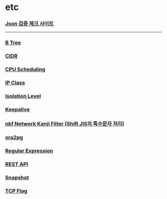 etc
===

### [Json 검증 체크 사이트](https://jsonlint.com)

---

### [B Tree](./btree/README.md)
### [CIDR](./cidr/README.md)
### [CPU Scheduling](./cpu-scheduling/README.md)
### [IP Class](./ip-class/README.md)
### [Isolation Level](./isolation-level/README.md)
### [Keepalive](./keepalive/README.md)
### [nkf Network Kanji Filter (Shift JIS의 특수문자 처리)](./nkf/README.md)
### [ora2pg](./ora2pg/README.md)
### [Regular Expression](./regular-expression/README.md)
### [REST API](./rest-api/README.md)
### [Snapshot](./snapshot/README.md)
### [TCP Flag](./tcp-flag/README.md)

